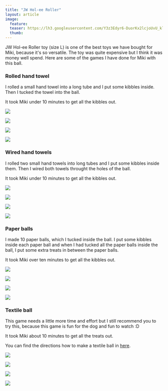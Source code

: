 ```yaml
---
title: "JW Hol-ee Roller"
layout: article
image:
  feature:
  teaser: https://lh3.googleusercontent.com/Y3z3Edyr6-DuorKx2lcjoUvU_klK5TIuSkA4iUfoWvYDYGeXGhVkHkIy8EPU87Vl1FV04HS5PR2-odfSXwGKqUjsxR_Y8CVwmm9_XY6PCL1naduwZbimBnTDh1v8Nu1tYZ1XWmMJIXGXx6maB6GJdeLcBDHRb7AGes9MA36qRlJhRMMOJMs8SjJ123INMLoN80St0XcqbjOAhzeKRJw3KcInAVpgVbyZQEt4b5SFYA_SqKFeo07VMoeonJkjGdi-_IDgGZjqOPgNzwU2ETD-W0msmkTFvq2OGhyY7cV6NmQphb9ca2rRx4cZnJBaXgtA6kWUtYbUVfyE5nVOMUL2NZy1BXfIUUh6N5m3mpiMO17MzNp3V0vPXVMYqH8LFwixKGEnhuUGFBhYpj7qZG92X50KEGf4xvjdUf8p678oDAG1A2CiVHm06oZjo4YXOxArnH08dDbpLg25TJkcLmI-UXUxrt4gfb6sBpZVT-QFVFMvosWfzY-FtsRDn0g2JHSSnkX-PB5pUnqAnXhzkoMJ5fwaOihShwyD9ORCsr5836k=w245
  thumb:
---
```


JW Hol-ee Roller toy (size L) is one of the best toys we have bought for Miki, because it's so versatile. The toy was quite expensive but I think it was money well spend. Here are some of the games I have done for Miki with this ball.

### Rolled hand towel

I rolled a small hand towel into a long tube and I put some kibbles inside. Then I tucked the towel into the ball.

It took Miki under 10 minutes to get all the kibbles out.

[![](https://lh3.googleusercontent.com/XEdd12YAN_4O1WgBosPlZ7bxd2Dq_-K_7AG0PNKpjPgxitlAW2B8RdGn8GfDFNDNKjyJYJ3l2MUObVGFcGS2EXsHe67XYA660xF_MDC5eqRBZBnzXBq7etPcbjGnjZ-CgD5ET9E9zuZaOhi5MbJFd5nX80ahE_Ce4xy1MttKBTxM8vUIItuL9KBqDGNKMzGyUoweMfhL_60dSQ0N5YwYcX5p7MzlgC_G5d9-Br_VyyxaJ_k2zvr2gwQP0LbY2TNPI_yF3e3qL-KlaryHGUbbtSeRpOcqen971NWiIvHOG4e7EOjHn5rBWjPb8pcE5xtGXNdPgf6kCsnXkeRe0voT1Mkqz8tPtkB7q7ZB6L0eeoH3PO2D_NUC_JX6rS5zbJR0NEjGDHUAWGBknQwrN6-ZcE69pkiYKkUyZSQJ3bYHKfU86FUSAEVOuyO3HP1fTVNMaDd8u4A7Ww3iw9HtyOlR-GDtUdH6CnaWL2XqNsQoDAKIZOQRpKZYPiabxI5pL2Qs2mfehl1mc0tFGHJDgiTZgsqcBKcAp1VNx94eXqrLh0Y=w800)](https://lh3.googleusercontent.com/XEdd12YAN_4O1WgBosPlZ7bxd2Dq_-K_7AG0PNKpjPgxitlAW2B8RdGn8GfDFNDNKjyJYJ3l2MUObVGFcGS2EXsHe67XYA660xF_MDC5eqRBZBnzXBq7etPcbjGnjZ-CgD5ET9E9zuZaOhi5MbJFd5nX80ahE_Ce4xy1MttKBTxM8vUIItuL9KBqDGNKMzGyUoweMfhL_60dSQ0N5YwYcX5p7MzlgC_G5d9-Br_VyyxaJ_k2zvr2gwQP0LbY2TNPI_yF3e3qL-KlaryHGUbbtSeRpOcqen971NWiIvHOG4e7EOjHn5rBWjPb8pcE5xtGXNdPgf6kCsnXkeRe0voT1Mkqz8tPtkB7q7ZB6L0eeoH3PO2D_NUC_JX6rS5zbJR0NEjGDHUAWGBknQwrN6-ZcE69pkiYKkUyZSQJ3bYHKfU86FUSAEVOuyO3HP1fTVNMaDd8u4A7Ww3iw9HtyOlR-GDtUdH6CnaWL2XqNsQoDAKIZOQRpKZYPiabxI5pL2Qs2mfehl1mc0tFGHJDgiTZgsqcBKcAp1VNx94eXqrLh0Y=s0)

[![](https://lh3.googleusercontent.com/G65cEuKsjcqCY6s9WWAKKWn5Mm1kZaQqAb2yM_3hssjNLcBT6THQIjBxsSiHQvAjeGZf_Qj0eWgv01jWvj_m86DHXeS_L-rfYP5v9PMWAFBcSS4PCMO1zshHsblIWBg5fC_rFXRDBH9S9q6fl2lsiMTDMDLaRZPl9Qu3qQb6iMnl8GO7PjYZlWQyyZBhMcgIoSBg-Kwgrt9P-XaQMkoRyobKT1rtEoZxMMnyTI6Zez9obTavvm_7znaiDbRqyr-ioPgXtxkniI2EGQygyPBBKoFrkoY2CXyPh68M675OtkhWNVzzmbL2WKNaqcYxzCSiSovB_fnZ8ElEBJ6Pif6EVi6mhdKVGFAo6JYBsivF4_8rIdyHtWyjAJSCbwMXvyPpPoyWmD6uxCIVBlk6agsP74NDQmZAFNtQ9Qb4dB2ihDb3ndx_R0oNt-F3D0vbw5lR5OZ1bv65PBslIJ6o5ppERlIa_YrHwazRS3DsdeCeIkV24NPeZp66QLnWuQd5Es9rCQ6hicM9rYl7zCbIm93-bbdwGsyDhSAJL799kX7l3No=w800)](https://lh3.googleusercontent.com/G65cEuKsjcqCY6s9WWAKKWn5Mm1kZaQqAb2yM_3hssjNLcBT6THQIjBxsSiHQvAjeGZf_Qj0eWgv01jWvj_m86DHXeS_L-rfYP5v9PMWAFBcSS4PCMO1zshHsblIWBg5fC_rFXRDBH9S9q6fl2lsiMTDMDLaRZPl9Qu3qQb6iMnl8GO7PjYZlWQyyZBhMcgIoSBg-Kwgrt9P-XaQMkoRyobKT1rtEoZxMMnyTI6Zez9obTavvm_7znaiDbRqyr-ioPgXtxkniI2EGQygyPBBKoFrkoY2CXyPh68M675OtkhWNVzzmbL2WKNaqcYxzCSiSovB_fnZ8ElEBJ6Pif6EVi6mhdKVGFAo6JYBsivF4_8rIdyHtWyjAJSCbwMXvyPpPoyWmD6uxCIVBlk6agsP74NDQmZAFNtQ9Qb4dB2ihDb3ndx_R0oNt-F3D0vbw5lR5OZ1bv65PBslIJ6o5ppERlIa_YrHwazRS3DsdeCeIkV24NPeZp66QLnWuQd5Es9rCQ6hicM9rYl7zCbIm93-bbdwGsyDhSAJL799kX7l3No=s0)

[![](https://lh3.googleusercontent.com/m5N_sZ4HMkTGb7kBpRuyDgWUOBXhCxA_vi5WY8dwxBdRrrQ-6qHloeCfzer2UtxOyLh2T6MplTZHCFh2ht_CIiRLKRNIbzA3HtFn23c0hNwahhW0CjVmjnxoElA6RMddLQ9EFmhPM7_vrHEyEt4jm5WM1MsR5T0wqE6bMTIOCrOFj_zL3ad_QNZ4EXvtmCh5MauVLWPNQpiIsIe_u2chB6TBpWlTpOcakDQzTYGdXFu681YPl_HLgg9bbWPpXxINbNVlAYdzJEr2zUQNSVn0aYCLoUMNRY9uTqFklZxBV4za1OD-jGL_7yr6-apzqdD637iWMtI8S_hfJ8fcbRobfF46QLYOI_NBT5DlXh3iSqISEcH_kCNuJBZoU5QPERd13Cq8P00z4y1nf7bkOHbCaCP5xd9YFIOqOZCLDestPB1BI4mH6eYVCW1FH3e4bHA4D6TjxH3cQr1msWimGEsEqtp4RieVzocPC5ssKl_cafgmhtSIvOMj8we_xhkboGPsl4bCo-rFmITME4gjsXS6ajzQdA6Mw1N3PvgMDNtVeDI=w800)](https://lh3.googleusercontent.com/m5N_sZ4HMkTGb7kBpRuyDgWUOBXhCxA_vi5WY8dwxBdRrrQ-6qHloeCfzer2UtxOyLh2T6MplTZHCFh2ht_CIiRLKRNIbzA3HtFn23c0hNwahhW0CjVmjnxoElA6RMddLQ9EFmhPM7_vrHEyEt4jm5WM1MsR5T0wqE6bMTIOCrOFj_zL3ad_QNZ4EXvtmCh5MauVLWPNQpiIsIe_u2chB6TBpWlTpOcakDQzTYGdXFu681YPl_HLgg9bbWPpXxINbNVlAYdzJEr2zUQNSVn0aYCLoUMNRY9uTqFklZxBV4za1OD-jGL_7yr6-apzqdD637iWMtI8S_hfJ8fcbRobfF46QLYOI_NBT5DlXh3iSqISEcH_kCNuJBZoU5QPERd13Cq8P00z4y1nf7bkOHbCaCP5xd9YFIOqOZCLDestPB1BI4mH6eYVCW1FH3e4bHA4D6TjxH3cQr1msWimGEsEqtp4RieVzocPC5ssKl_cafgmhtSIvOMj8we_xhkboGPsl4bCo-rFmITME4gjsXS6ajzQdA6Mw1N3PvgMDNtVeDI=s0)

[![](https://lh3.googleusercontent.com/PwWZMzwfCt-rb24GyNnlI3oBCAd684OOXOu8Xq1knlqMd4o5le9UCxiXgTjXNOYuufUQl1cv5MM7MFtSduTuHG074fTjEeLdsN-r-gsmoiet3TOdFo7gG0KSS2mW0xAVw1r83_wRn0zl9x29UssJTCYjkzsPDTB_tevBTYFqK1TFLLG-m5bSkhVCMM2LeH6XJDLtu7T_lv6TPO0pmdtlgaDgmAdG1hMBO08lMyTURcq1RLSIklcGDz7q2b09pRGQ_j4A-a2obqfDIAy9ousLnzSWQzZFRCTTFM9KiF9VCVYfTjbISojj427szkcIpA6oCTOzXOR0bnXDbtMk8YD-PfKVSvxRx8Zr4HN7YVPAJa1YNWBBYaZOfBu4vsyfe4GzQdpZCVASBhoKDu20VgBGrQGBYEm5YX7pBr-fV61ZtcziNfwzEc-oYSa3KVIGljot1WisHLeiCNU5DUCxruGOl81AuEcPomBaa2gMeWFyQg3oZ_jZyS75uMZ_YyWKVPrN0de09lC2U92kwfPu2LbEZWdcw4uUC22DMHToGmNjepU=w800)](https://lh3.googleusercontent.com/PwWZMzwfCt-rb24GyNnlI3oBCAd684OOXOu8Xq1knlqMd4o5le9UCxiXgTjXNOYuufUQl1cv5MM7MFtSduTuHG074fTjEeLdsN-r-gsmoiet3TOdFo7gG0KSS2mW0xAVw1r83_wRn0zl9x29UssJTCYjkzsPDTB_tevBTYFqK1TFLLG-m5bSkhVCMM2LeH6XJDLtu7T_lv6TPO0pmdtlgaDgmAdG1hMBO08lMyTURcq1RLSIklcGDz7q2b09pRGQ_j4A-a2obqfDIAy9ousLnzSWQzZFRCTTFM9KiF9VCVYfTjbISojj427szkcIpA6oCTOzXOR0bnXDbtMk8YD-PfKVSvxRx8Zr4HN7YVPAJa1YNWBBYaZOfBu4vsyfe4GzQdpZCVASBhoKDu20VgBGrQGBYEm5YX7pBr-fV61ZtcziNfwzEc-oYSa3KVIGljot1WisHLeiCNU5DUCxruGOl81AuEcPomBaa2gMeWFyQg3oZ_jZyS75uMZ_YyWKVPrN0de09lC2U92kwfPu2LbEZWdcw4uUC22DMHToGmNjepU=s0)

### Wired hand towels

I rolled two small hand towels into long tubes and I put some kibbles inside them. Then I wired both towels throught the holes of the ball.

It took Miki under 10 minutes to get all the kibbles out.

[![](https://lh3.googleusercontent.com/uObqffl1QahsjsCO9xk1wZmMKZt8rJJFDf9B5ZLwRMoTP9bTP8zF_bNXrybI0we9iT_67Y_90N3aJm9dmfuIT1NYMWrRhUnxWIb3QB_Qa7DbTIS3VVCk-pYbMOMBKBaukMNaYZ66c5E1S6KhCKzzzMFq0Eh2fOktdllESzb6cuxlQhYRIVlJGR1CudtYU6O9x3-PS8GBvNG8hOjWgMAmJffUACjupEsW5C4y4vVnNhPJn5807zzZV8nzK5gP0hJ75gb9aGYPmMl5QCsLuuwQAFh22E-kM0xKz0NXlLRyDzvW6d4YKZexpjyxxYVxH1wd6IobfFol6cnCt1aEyvHwabX4A1zy2j9fqw4VHBxPELSiUvgBVpAkyfdfKc7Ktf6Mc8QdfMjdW2WVbi7gyDnKEs4V1nvs9bVnqap40GeuS_g7CTK4HryIf4naV-B2ikLwDzYasf1Apt9eca2Gfj-5r9FfbqKoRxZBmge7Gu1j4C5u8J2zfL3DTPJzLh9t05kmERTBXXn5eFnA0q_jMjS2HqqN-b1jW6WcoubSjfMZp9o=w800)](https://lh3.googleusercontent.com/uObqffl1QahsjsCO9xk1wZmMKZt8rJJFDf9B5ZLwRMoTP9bTP8zF_bNXrybI0we9iT_67Y_90N3aJm9dmfuIT1NYMWrRhUnxWIb3QB_Qa7DbTIS3VVCk-pYbMOMBKBaukMNaYZ66c5E1S6KhCKzzzMFq0Eh2fOktdllESzb6cuxlQhYRIVlJGR1CudtYU6O9x3-PS8GBvNG8hOjWgMAmJffUACjupEsW5C4y4vVnNhPJn5807zzZV8nzK5gP0hJ75gb9aGYPmMl5QCsLuuwQAFh22E-kM0xKz0NXlLRyDzvW6d4YKZexpjyxxYVxH1wd6IobfFol6cnCt1aEyvHwabX4A1zy2j9fqw4VHBxPELSiUvgBVpAkyfdfKc7Ktf6Mc8QdfMjdW2WVbi7gyDnKEs4V1nvs9bVnqap40GeuS_g7CTK4HryIf4naV-B2ikLwDzYasf1Apt9eca2Gfj-5r9FfbqKoRxZBmge7Gu1j4C5u8J2zfL3DTPJzLh9t05kmERTBXXn5eFnA0q_jMjS2HqqN-b1jW6WcoubSjfMZp9o=s0)

[![](https://lh3.googleusercontent.com/KrVBVgsw_XCL7p37Lm1ncu45gRJwfCDGizyK_KkHY9fEDGbIx8D_Sw9dqTfwuy6708KXtyBno8UYjrVJXj70fiCb8LxK8l-D2FqMudccxzQmryDzG8KgR3DZRppjjhuNmN-syZN4ckI9tkV0haS141q8DDBcdBptZck2UhW8HinTn8vbLo5w9i8BkPuYnV9p65kDBv1BL1AI60_GdT6hft06nJN5ttJDbLyVMJO61mVYqz455TjiXOpULse_d2CUNbAxzre--tegIj7TYE3a9ZdkNa9QKETMN-6w8bTX7r-vTwP3D4MqT13t02Qa2QHauOTHHPmyWYnqPEDC-ZGzJQsyMwFhK78L8RwB6exUgXotFKTpXz_G_uDYe5n0D3xBZheHQis10RVaExbIxemuJdOctVxkxCPzXjTlYVroCzAkCIjMBcB79mpdGdjHX4s277G6ijcRYtUOffE7Zr2dE860dIWHnhx0z4DlHmvuWaxUmp4MePFkga0TfjEtSMcAB9S7XQIqm2j4mnUDHEMB_gqfhtkg5qZnpQo-8YXMa30=w800)](https://lh3.googleusercontent.com/KrVBVgsw_XCL7p37Lm1ncu45gRJwfCDGizyK_KkHY9fEDGbIx8D_Sw9dqTfwuy6708KXtyBno8UYjrVJXj70fiCb8LxK8l-D2FqMudccxzQmryDzG8KgR3DZRppjjhuNmN-syZN4ckI9tkV0haS141q8DDBcdBptZck2UhW8HinTn8vbLo5w9i8BkPuYnV9p65kDBv1BL1AI60_GdT6hft06nJN5ttJDbLyVMJO61mVYqz455TjiXOpULse_d2CUNbAxzre--tegIj7TYE3a9ZdkNa9QKETMN-6w8bTX7r-vTwP3D4MqT13t02Qa2QHauOTHHPmyWYnqPEDC-ZGzJQsyMwFhK78L8RwB6exUgXotFKTpXz_G_uDYe5n0D3xBZheHQis10RVaExbIxemuJdOctVxkxCPzXjTlYVroCzAkCIjMBcB79mpdGdjHX4s277G6ijcRYtUOffE7Zr2dE860dIWHnhx0z4DlHmvuWaxUmp4MePFkga0TfjEtSMcAB9S7XQIqm2j4mnUDHEMB_gqfhtkg5qZnpQo-8YXMa30=s0)

[![](https://lh3.googleusercontent.com/4BYrZ7lq6Deefht0gO2ZLmE1pGMuvuikF4Ye-Dr9N1AkMs2NQNRPfXCB6OReA4uRyZgRbBAazscLgipOkohLSbXnSmw4QwpqtxjMZ8-_j3rc4jjSsdUXciVvV9mANvnfMoLMmeNlh0CM_kJZlaOA2Xz-Nd-uOIc1yyUlAXhtzQYnQAOHX_R_zCLn_WCEsQn9dsBbi-YKJAqmxIAb1WCpGlsRI4sdW7Ss5faz3BMzVBTqNGJP7a3wLn8L72yxsBn-s2OY5hNyeTc_6t_gMnqZ6klWsARplIvpXZ84EkktbbrdlvWI6SqiarR_XyY8sedID4r3t63JJSe25inHFm3EoK7evqevqctxMr1JlD8e7KpQyPQPDX3OGadhTtypwz-F1qK7SWTpaok0x9dyI5t_H1tAsQVhleRBaA6liU-N9a5zoAQ3GdagXLeX92BPiCGFIxLgqk4o86YCO-b5j737ufMEMroCp6f3FtANyINi5tNOVyhUL4JXjZwxj150OkF2zpR7Hf1REmXwXkVSdLYPMajkHQUMPi2YV1QmI5thGn8=w800)](https://lh3.googleusercontent.com/4BYrZ7lq6Deefht0gO2ZLmE1pGMuvuikF4Ye-Dr9N1AkMs2NQNRPfXCB6OReA4uRyZgRbBAazscLgipOkohLSbXnSmw4QwpqtxjMZ8-_j3rc4jjSsdUXciVvV9mANvnfMoLMmeNlh0CM_kJZlaOA2Xz-Nd-uOIc1yyUlAXhtzQYnQAOHX_R_zCLn_WCEsQn9dsBbi-YKJAqmxIAb1WCpGlsRI4sdW7Ss5faz3BMzVBTqNGJP7a3wLn8L72yxsBn-s2OY5hNyeTc_6t_gMnqZ6klWsARplIvpXZ84EkktbbrdlvWI6SqiarR_XyY8sedID4r3t63JJSe25inHFm3EoK7evqevqctxMr1JlD8e7KpQyPQPDX3OGadhTtypwz-F1qK7SWTpaok0x9dyI5t_H1tAsQVhleRBaA6liU-N9a5zoAQ3GdagXLeX92BPiCGFIxLgqk4o86YCO-b5j737ufMEMroCp6f3FtANyINi5tNOVyhUL4JXjZwxj150OkF2zpR7Hf1REmXwXkVSdLYPMajkHQUMPi2YV1QmI5thGn8=s0)

[![](https://lh3.googleusercontent.com/NMYY9FxHrhI2xhJBTVb4HFkxLdHyiZGASuUvsNeso8QuSoPo-CX467oB-fYCc6F4cKGMPYRy8_D95qtpJCPAraDWwclwxs7PHYhXIDIbEWIs3_RXL12catBqxlD5pFGObYyl6yq9tEnp-xLECSAIknGmP7tfPAKVmHT2OVMu34nOKY-M5sutmcV3VjzVn29tCpm7_MtQ0jXH64sIE-oCOptbTyadlNZn83RT796fpCCEjQJDlfJC6bajztMl3ThsASH1O0AcljTkXO5FiELUtm_CfWIx9pKnhaaMKeH3SUCiPWiwz3bbgl_LdSPltJwyQWAMeTXlubd6QrNgWjeXXEzo26S5qRuiJG6Q4WRrlFAfUpggtnQEZX1DGpL6pBlZ5mId2g6LAT8sL9ofV7hp90ax7Dy2zpHFr06qeWopQkWCoy__cM3ZbDSkne67gJSDrcWjn0pA_9cOtdaVbl27XvNutX4LqN4Ivt4GqaMo0JFdY0-HGNV-dVKq7llAWa5HYTdKCXPNeS38xxB6KZDIs26pjcOZ-ltbo3ceLijhTPA=w800)](https://lh3.googleusercontent.com/NMYY9FxHrhI2xhJBTVb4HFkxLdHyiZGASuUvsNeso8QuSoPo-CX467oB-fYCc6F4cKGMPYRy8_D95qtpJCPAraDWwclwxs7PHYhXIDIbEWIs3_RXL12catBqxlD5pFGObYyl6yq9tEnp-xLECSAIknGmP7tfPAKVmHT2OVMu34nOKY-M5sutmcV3VjzVn29tCpm7_MtQ0jXH64sIE-oCOptbTyadlNZn83RT796fpCCEjQJDlfJC6bajztMl3ThsASH1O0AcljTkXO5FiELUtm_CfWIx9pKnhaaMKeH3SUCiPWiwz3bbgl_LdSPltJwyQWAMeTXlubd6QrNgWjeXXEzo26S5qRuiJG6Q4WRrlFAfUpggtnQEZX1DGpL6pBlZ5mId2g6LAT8sL9ofV7hp90ax7Dy2zpHFr06qeWopQkWCoy__cM3ZbDSkne67gJSDrcWjn0pA_9cOtdaVbl27XvNutX4LqN4Ivt4GqaMo0JFdY0-HGNV-dVKq7llAWa5HYTdKCXPNeS38xxB6KZDIs26pjcOZ-ltbo3ceLijhTPA=s0)

### Paper balls

I made 10 paper balls, which I tucked inside the ball. I put some kibbles inside each paper ball and when I had tucked all the paper balls inside the ball, I put some extra treats in between the paper balls.

It took Miki over ten minutes to get all the kibbles out.

[![](https://lh3.googleusercontent.com/LUp3ybPrcLUlTtzf8Z_oqNiB8xgozwkfUyds6MZ2ElTm_-E0CD8ECXTvfTvxaEqez5eBoig3zdescElUnG8p1jx0Nf7aoEoZRlzoC2Kc2OLPyW7IhK8TJ76qheHUMZ_Kc9Z7S0jD6sW582PWxlsVphC2rAqFQDWunsUHDeSnmmCC-oLc6jDgdkJ4ShGWL21GQwucyWfSo9aiUI_lgtR3ZUB_icp1CTB--HE7xN0UP9Q4cB-pu1lywsdRBGeW-5lI5GyUe22XXxfDBSr3P6UeIsFacMPBI7dkeQ7dTlHlpeSWZK02WTe5QvmdUCMI2I7bzJLJciz7Jw4j5Umu9WNGdoFNTJFb6ScoXsvUkfAGVKlYhGcqjWEdK7bR_VSAqONXZbUQ9Dbz3sdd5KVBQuXye4thm-OtDstJ7ENT3NAdlxJCogN7rVQfGieu9e3zDEGDT9_ffbEPVMXsitBk4Tv1MZD-UDWmbnUXprfpY4MQ8U6QWjt4yf4vpjXmy1wfEVo5-BH4-_M0O1iJ5JcCVh7cNwM25VT9-o-eNIJBibDG6Uw=w800)](https://lh3.googleusercontent.com/LUp3ybPrcLUlTtzf8Z_oqNiB8xgozwkfUyds6MZ2ElTm_-E0CD8ECXTvfTvxaEqez5eBoig3zdescElUnG8p1jx0Nf7aoEoZRlzoC2Kc2OLPyW7IhK8TJ76qheHUMZ_Kc9Z7S0jD6sW582PWxlsVphC2rAqFQDWunsUHDeSnmmCC-oLc6jDgdkJ4ShGWL21GQwucyWfSo9aiUI_lgtR3ZUB_icp1CTB--HE7xN0UP9Q4cB-pu1lywsdRBGeW-5lI5GyUe22XXxfDBSr3P6UeIsFacMPBI7dkeQ7dTlHlpeSWZK02WTe5QvmdUCMI2I7bzJLJciz7Jw4j5Umu9WNGdoFNTJFb6ScoXsvUkfAGVKlYhGcqjWEdK7bR_VSAqONXZbUQ9Dbz3sdd5KVBQuXye4thm-OtDstJ7ENT3NAdlxJCogN7rVQfGieu9e3zDEGDT9_ffbEPVMXsitBk4Tv1MZD-UDWmbnUXprfpY4MQ8U6QWjt4yf4vpjXmy1wfEVo5-BH4-_M0O1iJ5JcCVh7cNwM25VT9-o-eNIJBibDG6Uw=s0)

[![](https://lh3.googleusercontent.com/rd3dFvTXdBMenHg9E2Utiv86PwLXdqvua1_RqeRNPQ5C0FWMwNgM57AGio_om6hEEUi4RmkEfBuz9aM_l5ofunYAijxmje7cWw-9kAOdszUZmOT5TJwQYGAC3hICyCUmUO_1PdIC7ngZheRuXEIpHAUXgov1JbHbvI73vEiO_16EnKzbiRHjx-gNC-p0ma2-WPckbzS-G6lfOEh8TshuOm092EHATlqTJP-wUoMVISzt5HYeAgdtIl3E1DRx7R_t-2mTjMQHVZ2V8OFfwf-ND7-1AvXPQb7cHqfEH_nyAfyihFQfFpAxyM2eFh2pFqTkDzyEfczDKxm9nFYxIzNGPVIKd5oT1aet74w_mFb_N0i5YLrnyxTCCFlJeEaxVc5P2FDjeoKCBXEgZxsJdBYXC8bKcU1T4b8SNwt-OOXzfrCprz7NUk_f-ihq4QQ3jl4ZxSlLb6c5809PiNToTLABnlGBveb14jK7PuPday1_wSaCuvAP6B_bKiqE_9KF7d2afIwGqxTzuQtQbYYOJ-e7ApWJQK0PgKnTRijyPyP79OM=w800)](https://lh3.googleusercontent.com/rd3dFvTXdBMenHg9E2Utiv86PwLXdqvua1_RqeRNPQ5C0FWMwNgM57AGio_om6hEEUi4RmkEfBuz9aM_l5ofunYAijxmje7cWw-9kAOdszUZmOT5TJwQYGAC3hICyCUmUO_1PdIC7ngZheRuXEIpHAUXgov1JbHbvI73vEiO_16EnKzbiRHjx-gNC-p0ma2-WPckbzS-G6lfOEh8TshuOm092EHATlqTJP-wUoMVISzt5HYeAgdtIl3E1DRx7R_t-2mTjMQHVZ2V8OFfwf-ND7-1AvXPQb7cHqfEH_nyAfyihFQfFpAxyM2eFh2pFqTkDzyEfczDKxm9nFYxIzNGPVIKd5oT1aet74w_mFb_N0i5YLrnyxTCCFlJeEaxVc5P2FDjeoKCBXEgZxsJdBYXC8bKcU1T4b8SNwt-OOXzfrCprz7NUk_f-ihq4QQ3jl4ZxSlLb6c5809PiNToTLABnlGBveb14jK7PuPday1_wSaCuvAP6B_bKiqE_9KF7d2afIwGqxTzuQtQbYYOJ-e7ApWJQK0PgKnTRijyPyP79OM=s0)

[![](https://lh3.googleusercontent.com/oXeQLxI9yOwrSkqFAZTs0OuHZLkji8VZIdYPRVK-T1v-2bsTmujQEvuSj30ab-OeetKWuM1dYYyoFgq7BqY6JtcI23LppqULWrmU1Pwsp93NkZccvxtWWMiOu7A1MryVqZtVWCWONwgWkfSFTs_0i3CS_Thw9xMK8A5ZaHDnowHH1Bv062IlBpX8LCDgC5PPfCXrwJJuXDTjSu2UItCas6eKoyucTi4ZmQtwre8BGljVHGnIHbbC8geKcGc66W2dS9XL2TD1E2lk8SQyuAzb8JoPJqRoT63x0T65DZbjfIuGErsphtXuXsLj9wZCnNKzhiSFQrneT6d_J6xHkSb4tiFZDfV6pH6Nc0BUpuI1XZlg1MS5VOwYWRucQ1C6J_9evpjgbh9HH7kN-q4rk6qMHlvq5A0UMPEVXyKdL-aeNX5tigmRw_pt9tUnt8u9OIHvK1ZvwOSla99uwCV3zKaag-VtT5_KmwM7-uGKBpJ_woLfPrftk1LU2zysMiSD_OjNdcmIm1HKhsqx_sjuX0R8oqT75a52LP-MwtLAjCrO51w=w800)](https://lh3.googleusercontent.com/oXeQLxI9yOwrSkqFAZTs0OuHZLkji8VZIdYPRVK-T1v-2bsTmujQEvuSj30ab-OeetKWuM1dYYyoFgq7BqY6JtcI23LppqULWrmU1Pwsp93NkZccvxtWWMiOu7A1MryVqZtVWCWONwgWkfSFTs_0i3CS_Thw9xMK8A5ZaHDnowHH1Bv062IlBpX8LCDgC5PPfCXrwJJuXDTjSu2UItCas6eKoyucTi4ZmQtwre8BGljVHGnIHbbC8geKcGc66W2dS9XL2TD1E2lk8SQyuAzb8JoPJqRoT63x0T65DZbjfIuGErsphtXuXsLj9wZCnNKzhiSFQrneT6d_J6xHkSb4tiFZDfV6pH6Nc0BUpuI1XZlg1MS5VOwYWRucQ1C6J_9evpjgbh9HH7kN-q4rk6qMHlvq5A0UMPEVXyKdL-aeNX5tigmRw_pt9tUnt8u9OIHvK1ZvwOSla99uwCV3zKaag-VtT5_KmwM7-uGKBpJ_woLfPrftk1LU2zysMiSD_OjNdcmIm1HKhsqx_sjuX0R8oqT75a52LP-MwtLAjCrO51w=s0)

[![](https://lh3.googleusercontent.com/K0fwR2cFZqHweBRFkgIzt-lKtmW4l075iZB7n_qb3odG0mhrjveZqFAWWjTsz91on37vLKqLrCsW6ZiB6pRWCyAxcf90Q0dcAi_NkipiLqMXqnSBRIcuhPrS_1dianH1ZZ5ATEztxc97QhQnyaYUt8WhvkROHUNEUMYWh-sb3VyabaMd84csCIc6inpwIESo9BN5HPCffimxGcGtuWVYmcBJEevGM7Eujq-orVNHaAMCfPj5IxdfuUTdYXJRkbuqF9M6y3ZQVF8OwHu-V3N22RuMehpO4AqftHMoDv1lfCqfxvOO73Q7uWyPqv8UzqQpvUCdFx8rW8CO2cMJ-o4z5U3nSRIeR0WkzXJkAPkobzSXMrou8HuSzOtK4FxM8PCGepNLrYftUtlDOYsKMDIXLdaEHU1IqBik1ZuDhynPkjE-cP2HMWM_1oSMOo2F4AzMUqkGyMgiebCNKPxlfv60vPtP5WlW0JGHMyRXVvXDjlrGIbn3XUa_33n1W7VXSoQzK0YwuwFamy4FO121bqcGKfZJzVFHoiTdVuTy9hDaVKE=w800)](https://lh3.googleusercontent.com/K0fwR2cFZqHweBRFkgIzt-lKtmW4l075iZB7n_qb3odG0mhrjveZqFAWWjTsz91on37vLKqLrCsW6ZiB6pRWCyAxcf90Q0dcAi_NkipiLqMXqnSBRIcuhPrS_1dianH1ZZ5ATEztxc97QhQnyaYUt8WhvkROHUNEUMYWh-sb3VyabaMd84csCIc6inpwIESo9BN5HPCffimxGcGtuWVYmcBJEevGM7Eujq-orVNHaAMCfPj5IxdfuUTdYXJRkbuqF9M6y3ZQVF8OwHu-V3N22RuMehpO4AqftHMoDv1lfCqfxvOO73Q7uWyPqv8UzqQpvUCdFx8rW8CO2cMJ-o4z5U3nSRIeR0WkzXJkAPkobzSXMrou8HuSzOtK4FxM8PCGepNLrYftUtlDOYsKMDIXLdaEHU1IqBik1ZuDhynPkjE-cP2HMWM_1oSMOo2F4AzMUqkGyMgiebCNKPxlfv60vPtP5WlW0JGHMyRXVvXDjlrGIbn3XUa_33n1W7VXSoQzK0YwuwFamy4FO121bqcGKfZJzVFHoiTdVuTy9hDaVKE=s0)

### Textile ball

This game needs a little more time and effort but I still recommend you to try this, because this game is fun for the dog and fun to watch :D

It took Miki about 10 minutes to get all the treats out.

You can find the directions how to make a textile ball in [here](http://minimuutti.com/en/activation/textile-ball/). 

[![](https://lh3.googleusercontent.com/Q15BMY5nniZHVk4xW6GHRLVa_WeRAYUeRT4qSb_aibCfNu1otnrNYdx1SEhmx1LA-MqsovWPJKtTOUy4BvHEzbls2OCxmYitNdOCo1VmkKXucF_zE0zvVCWfk7RolLOc-fA329IwZ4iD0-_qYg4DWiKkOdJxIstWLCfrzcrofqys91DL0SOCIrTvKpW5JDXpVL1RoiRkVO0JBG-ppUiCjHdmKNkwmmsBSobpE602jAQsbX8XjMbIPvkyB99tRfUhuqEnsDeNgGprI4bGJYHZSmAeHHoEC9Cmq77jZXHec5PC6s-8euyFB8OSmTqywWJc8QbY0P7tyuoy6JwNcYRxCvU2Ja9k2op9TUDNAmdF0gGxvOx4ktkSnHZ7OtQi306ebNoSWmwF3cLnyFfA2YRRCUYqjtlr2QaKkvLm7W8pCn6CCDBdwjyvuic11E-KF0x-3zOUFrS_h5hwcZbdUVjz5hSL57tWsdveStpiXiygdDl97P2xiq6ITNZYs3XG1rvkxBbbRZ7rFtDTk3VKlH4cISFq7a5-DRGfdQOwlmmh-7o=w800)](https://lh3.googleusercontent.com/Q15BMY5nniZHVk4xW6GHRLVa_WeRAYUeRT4qSb_aibCfNu1otnrNYdx1SEhmx1LA-MqsovWPJKtTOUy4BvHEzbls2OCxmYitNdOCo1VmkKXucF_zE0zvVCWfk7RolLOc-fA329IwZ4iD0-_qYg4DWiKkOdJxIstWLCfrzcrofqys91DL0SOCIrTvKpW5JDXpVL1RoiRkVO0JBG-ppUiCjHdmKNkwmmsBSobpE602jAQsbX8XjMbIPvkyB99tRfUhuqEnsDeNgGprI4bGJYHZSmAeHHoEC9Cmq77jZXHec5PC6s-8euyFB8OSmTqywWJc8QbY0P7tyuoy6JwNcYRxCvU2Ja9k2op9TUDNAmdF0gGxvOx4ktkSnHZ7OtQi306ebNoSWmwF3cLnyFfA2YRRCUYqjtlr2QaKkvLm7W8pCn6CCDBdwjyvuic11E-KF0x-3zOUFrS_h5hwcZbdUVjz5hSL57tWsdveStpiXiygdDl97P2xiq6ITNZYs3XG1rvkxBbbRZ7rFtDTk3VKlH4cISFq7a5-DRGfdQOwlmmh-7o=s0)

[![](https://lh3.googleusercontent.com/5ERgKxFGoNFbRGn5hIGONCCd2zxobFMEU7KHWSW75F5zYmVY-o0ClVyngap-cuZZNkRvttZAq_P28xEN-CMMXmx26AlNQLuBMJtypNqy9CfTZDo0QG-YixkGNIecuYh0TcH7QoX543VtG9ymE1BmlhIUgXu67gdQ-ahGFHVYwOtrX3s4axF9KfPEMxBbyp2Kwxb9PsNCkl--_Ln1nrF1AfN0qHv23KE1Q2VjyjktqjXYU4b4E0GBiT0Yds22ep5-wMU27PT4GaUJQxnvQ2qTMd8dxeU4_rs-jL4T6wkZC7LlCDuyPK8NeiX_G6iIcETnHygEJ1MxqB2dDa8fQVjB2mG-a4bOXbOvtQ5wze6IBYhJLu9zt-nqtSaqmHXqoZ56cihRq9Yc7fcxsz9WZ8QTVxSZV8Id6D0MwOAnwcn3xq-ZDZgocver19EidTPulvOKiETdZ0lvahT4KvNNzLJciDYYsbZDKgs7WZ4GzqhQmG5a_jaFYVbEh1TkyIiKfYI80c0n-Mbzu4cdEZfD8cNGEK5zGKiqwQlcYFf28jBPRNQ=w800)](https://lh3.googleusercontent.com/5ERgKxFGoNFbRGn5hIGONCCd2zxobFMEU7KHWSW75F5zYmVY-o0ClVyngap-cuZZNkRvttZAq_P28xEN-CMMXmx26AlNQLuBMJtypNqy9CfTZDo0QG-YixkGNIecuYh0TcH7QoX543VtG9ymE1BmlhIUgXu67gdQ-ahGFHVYwOtrX3s4axF9KfPEMxBbyp2Kwxb9PsNCkl--_Ln1nrF1AfN0qHv23KE1Q2VjyjktqjXYU4b4E0GBiT0Yds22ep5-wMU27PT4GaUJQxnvQ2qTMd8dxeU4_rs-jL4T6wkZC7LlCDuyPK8NeiX_G6iIcETnHygEJ1MxqB2dDa8fQVjB2mG-a4bOXbOvtQ5wze6IBYhJLu9zt-nqtSaqmHXqoZ56cihRq9Yc7fcxsz9WZ8QTVxSZV8Id6D0MwOAnwcn3xq-ZDZgocver19EidTPulvOKiETdZ0lvahT4KvNNzLJciDYYsbZDKgs7WZ4GzqhQmG5a_jaFYVbEh1TkyIiKfYI80c0n-Mbzu4cdEZfD8cNGEK5zGKiqwQlcYFf28jBPRNQ=s0)

[![](https://lh3.googleusercontent.com/14W34bGigZ0DH1GWrTSH0O1R9ZWrm5YE4ACYN6Xedyy2XhvldluzWvQQT-WJDgXUX2PXYk-oot4yr-sBJJeN98ZavxWixE65zeX2dFLuszkebr4kCAIIZ4vOSbYccb75mc-lGjsYb2k_WvpjsMTGB9KKkCM1_-CuFYOzF18NoPp7ns7ytZYuh8ayTAgp1dVi6NKrydOb676wwu0gkx_-DLrmMi-3KW3KYphwD-W1z0CaqJdZp5ZAj43n4qcn189ve05TbS9uicsQxKFEYRBS2IxhgWApL8mL7F9Pfo_QU0FGJeHksV5st790K6thh_M-bnqFz8VwK_seBJZRBxawcyb7Juf5EGvSVgaPhD49ILs6z5HZ6jJZvZrYKH9kChn06pJby08w4wjLi-dC1KOEN4FAH0GQhIBXQa1Qfg2t4I3HyD3SzkU9UVE5lwcIucFbkib12LxTCOLGp-DG7sDOYJkNREpz1uYelNop37Ff8_LI9vbYxiRzGtjEmxAnJ1rvPyuMp0-L14Os1omBX1L6lWLZUdCbQfE3flAsEEzp7Gk=w800)](https://lh3.googleusercontent.com/14W34bGigZ0DH1GWrTSH0O1R9ZWrm5YE4ACYN6Xedyy2XhvldluzWvQQT-WJDgXUX2PXYk-oot4yr-sBJJeN98ZavxWixE65zeX2dFLuszkebr4kCAIIZ4vOSbYccb75mc-lGjsYb2k_WvpjsMTGB9KKkCM1_-CuFYOzF18NoPp7ns7ytZYuh8ayTAgp1dVi6NKrydOb676wwu0gkx_-DLrmMi-3KW3KYphwD-W1z0CaqJdZp5ZAj43n4qcn189ve05TbS9uicsQxKFEYRBS2IxhgWApL8mL7F9Pfo_QU0FGJeHksV5st790K6thh_M-bnqFz8VwK_seBJZRBxawcyb7Juf5EGvSVgaPhD49ILs6z5HZ6jJZvZrYKH9kChn06pJby08w4wjLi-dC1KOEN4FAH0GQhIBXQa1Qfg2t4I3HyD3SzkU9UVE5lwcIucFbkib12LxTCOLGp-DG7sDOYJkNREpz1uYelNop37Ff8_LI9vbYxiRzGtjEmxAnJ1rvPyuMp0-L14Os1omBX1L6lWLZUdCbQfE3flAsEEzp7Gk=s0)

[![](https://lh3.googleusercontent.com/5-1lC-daB3e3T6ZGrd7afHVyt5BdWxmEbts5WMUmh2E6-I6eMT37NMVcfi2h3F1ZSygv7I5QLnCT2WC1vjRZPJ3RxO20fawofw77q2Lvcy9uBhvNVXdCn7h9QAmf6SRiVjk5R9ltKPADsk6q18jmzpJfiYSOajUpD4hV5cQXhDo8Pk0ExBSxk2QevNdF2D25I8ls50h17BRzlR9hp1NuKQNblMlZ9MhsN8nJkxB9kr6jjldgNQQb88ONlKpsJGCOj3Q2zYnaVH3Rfkq3GjiiQXIG3vshnzEtPyzs3Q-AMZmUpE33DmrTwa2mGlNYwAfnAh_QszcS2B9z6bWs9JV-dA74MOt3DJiE7AWp2Ks6PL2PZ7TmP3Q0muFghbj77dx9IQ2PlDBaKlOgsROLz5tq9pIy3OdTjBfvGTtnXyy9cz2SpaJGEmlb3hJIf-yFd1pLzHMcDX64nm9OtejmvwWofEWXYG8AzA1-6Rdq_OA_3c5wXTKxZPXPI9VVP069AXmM-FaDODlxYVzq86BZEQeP86YRyggFkqBQ5IPIIMDP0vA=w800)](https://lh3.googleusercontent.com/5-1lC-daB3e3T6ZGrd7afHVyt5BdWxmEbts5WMUmh2E6-I6eMT37NMVcfi2h3F1ZSygv7I5QLnCT2WC1vjRZPJ3RxO20fawofw77q2Lvcy9uBhvNVXdCn7h9QAmf6SRiVjk5R9ltKPADsk6q18jmzpJfiYSOajUpD4hV5cQXhDo8Pk0ExBSxk2QevNdF2D25I8ls50h17BRzlR9hp1NuKQNblMlZ9MhsN8nJkxB9kr6jjldgNQQb88ONlKpsJGCOj3Q2zYnaVH3Rfkq3GjiiQXIG3vshnzEtPyzs3Q-AMZmUpE33DmrTwa2mGlNYwAfnAh_QszcS2B9z6bWs9JV-dA74MOt3DJiE7AWp2Ks6PL2PZ7TmP3Q0muFghbj77dx9IQ2PlDBaKlOgsROLz5tq9pIy3OdTjBfvGTtnXyy9cz2SpaJGEmlb3hJIf-yFd1pLzHMcDX64nm9OtejmvwWofEWXYG8AzA1-6Rdq_OA_3c5wXTKxZPXPI9VVP069AXmM-FaDODlxYVzq86BZEQeP86YRyggFkqBQ5IPIIMDP0vA=s0)
